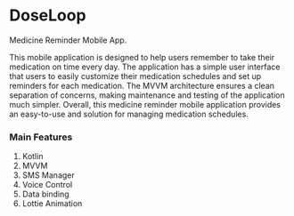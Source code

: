 # DoseLoop
Medicine Reminder Mobile App.

This mobile application is designed to help users remember to take their medication on time every day.
The application has a simple user interface that users to easily customize their medication schedules and set up reminders for each medication.
The MVVM architecture ensures a clean separation of concerns, making maintenance and testing of the application much simpler.
Overall, this medicine reminder mobile application provides an easy-to-use and solution for managing medication schedules.

### Main Features
1. Kotlin
2. MVVM
3. SMS Manager
4. Voice Control
5. Data binding
6. Lottie Animation